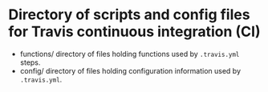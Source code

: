 # Directory of scripts and config files for Travis continuous integration (CI)

- functions/ directory of files holding functions used by ```.travis.yml``` steps. 
- config/ directory of files holding configuration information used by ```.travis.yml```.
